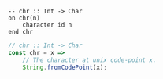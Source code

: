 ```applescript
-- chr :: Int -> Char
on chr(n)
    character id n
end chr
```


```javascript
// chr :: Int -> Char
const chr = x =>
    // The character at unix code-point x.
    String.fromCodePoint(x);
```